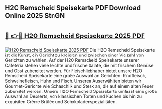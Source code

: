 ## H2O Remscheid Speisekarte PDF Download Online 2025 StnGN

# <h2><a href="http://gc8rmg1.nevu.top/?p=H2O+Remscheid+Speisekarte">🔗 👉🔴 H2O Remscheid Speisekarte 2025 PDF</a></h2>

[![H2O Remscheid Speisekarte 2025 PDF](https://i.imgur.com/dBaPXMq.png)](http://gc8rmg1.nevu.top/?p=H2O+Remscheid+Speisekarte)
Die H2O Remscheid Speisekarte ist die Kunst, ein Gericht zu kreieren und zwischen einer Vielzahl von Gerichten zu wählen. Auf der H2O Remscheid Speisekarte unserer Cafeteria stehen viele leichte und frische Salate, die mit frischem Gemüse und Obst zubereitet werden. Für Fleischliebhaber bietet unsere H2O Remscheid Speisekarte eine große Auswahl an Gerichten: Rindfleisch, Schweinefleisch, Huhn und Fisch. Unseren Auserwählten bieten wir Gourmet-Gerichte wie Schaschlik und Steak an, die auf einem alten Feuer zubereitet werden. Unsere H2O Remscheid Speisekarte umfasst eine große Auswahl an Desserts, von klassischen Torten und Kuchen bis hin zu exquisiten Crème Brûlée und Schokoladenspezialitäten.
